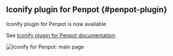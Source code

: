 ## Iconify plugin for Penpot {#penpot-plugin}

Iconify plugin for Penpot is now available

See [Iconify plugin for Penpot documentation](/docs/design/penpot/index.md).

![Iconify for Penpot: main page](/assets/images/plugins/penpot-index2-light.png)
